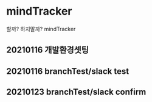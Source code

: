 # mindTracker
할까? 하지말까? mindTracker

## 20210116 개발환경셋팅

## 20210116 branchTest/slack test

## 20210123 branchTest/slack confirm
